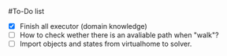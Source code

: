 #To-Do list

- [x] Finish all executor (domain knowledge)
- [ ] How to check wether there is an avaliable path when "walk"?
- [ ] Import objects and states from virtualhome to solver.
